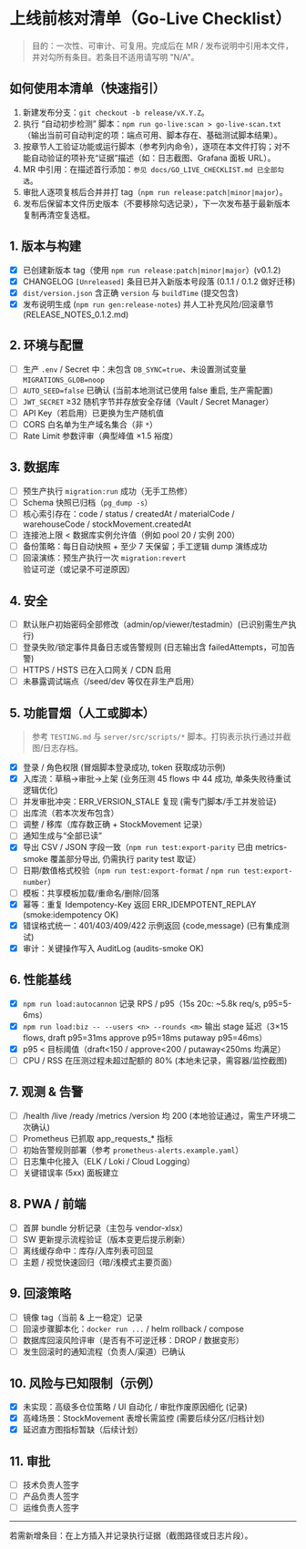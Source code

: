 # 上线前核对清单（Go-Live Checklist）

> 目的：一次性、可审计、可复用。完成后在 MR / 发布说明中引用本文件，并对勾所有条目。若条目不适用请写明 "N/A"。

## 如何使用本清单（快速指引）
1. 新建发布分支：`git checkout -b release/vX.Y.Z`。
2. 执行 “自动初步检测” 脚本：`npm run go-live:scan > go-live-scan.txt`（输出当前可自动判定的项：端点可用、脚本存在、基础测试脚本结果）。
3. 按章节人工验证功能或运行脚本（参考列内命令），逐项在本文件打钩；对不能自动验证的项补充“证据”描述（如：日志截图、Grafana 面板 URL）。
4. MR 中引用：在描述首行添加：`参见 docs/GO_LIVE_CHECKLIST.md 已全部勾选`。
5. 审批人逐项复核后合并并打 tag（`npm run release:patch|minor|major`）。
6. 发布后保留本文件历史版本（不要移除勾选记录），下一次发布基于最新版本复制再清空复选框。


## 1. 版本与构建
- [x] 已创建新版本 tag（使用 `npm run release:patch|minor|major`）(v0.1.2)
- [x] CHANGELOG `[Unreleased]` 条目已并入新版本号段落 (0.1.1 / 0.1.2 做好迁移)
- [x] `dist/version.json` 含正确 `version` 与 `buildTime` (提交包含)
- [x] 发布说明生成 (`npm run gen:release-notes`) 并人工补充风险/回滚章节 (RELEASE_NOTES_0.1.2.md)

## 2. 环境与配置
- [ ] 生产 `.env` / Secret 中：未包含 `DB_SYNC=true`、未设置测试变量 `MIGRATIONS_GLOB=noop`
- [ ] `AUTO_SEED=false` 已确认 (当前本地测试已使用 false 重启, 生产需配置)
- [ ] `JWT_SECRET` ≥32 随机字节并存放安全存储（Vault / Secret Manager）
- [ ] API Key（若启用）已更换为生产随机值
- [ ] CORS 白名单为生产域名集合（非 `*`）
- [ ] Rate Limit 参数评审（典型峰值 ×1.5 裕度）

## 3. 数据库
- [ ] 预生产执行 `migration:run` 成功（无手工热修）
- [ ] Schema 快照已归档（`pg_dump -s`）
- [ ] 核心索引存在：code / status / createdAt / materialCode / warehouseCode / stockMovement.createdAt
- [ ] 连接池上限 < 数据库实例允许值（例如 pool 20 / 实例 200）
- [ ] 备份策略：每日自动快照 + 至少 7 天保留；手工逻辑 dump 演练成功
- [ ] 回滚演练：预生产执行一次 `migration:revert` 验证可逆（或记录不可逆原因）

## 4. 安全
- [ ] 默认账户初始密码全部修改（admin/op/viewer/testadmin）(已识别需生产执行)
- [ ] 登录失败/锁定事件具备日志或告警规则 (日志输出含 failedAttempts，可加告警)
- [ ] HTTPS / HSTS 已在入口网关 / CDN 启用
- [ ] 未暴露调试端点（/seed/dev 等仅在非生产启用）

## 5. 功能冒烟（人工或脚本）
> 参考 `TESTING.md` 与 `server/src/scripts/*` 脚本。打钩表示执行通过并截图/日志存档。
- [x] 登录 / 角色权限 (冒烟脚本登录成功, token 获取成功示例)
- [x] 入库流：草稿→审批→上架 (业务压测 45 flows 中 44 成功, 单条失败待重试逻辑优化)
- [ ] 并发审批冲突：ERR_VERSION_STALE 复现 (需专门脚本/手工并发验证)
- [ ] 出库流（若本次发布包含）
- [ ] 调整 / 移库（库存数正确 + StockMovement 记录）
- [ ] 通知生成与“全部已读”
- [x] 导出 CSV / JSON 字段一致（`npm run test:export-parity` 已由 metrics-smoke 覆盖部分导出, 仍需执行 parity test 取证）
- [ ] 日期/数值格式校验（`npm run test:export-format` / `npm run test:export-number`）
- [ ] 模板：共享模板加载/重命名/删除/回落
- [x] 幂等：重复 Idempotency-Key 返回 ERR_IDEMPOTENT_REPLAY (smoke:idempotency OK)
- [x] 错误格式统一：401/403/409/422 示例返回 {code,message} (已有集成测试)
- [x] 审计：关键操作写入 AuditLog (audits-smoke OK)

## 6. 性能基线
- [x] `npm run load:autocannon` 记录 RPS / p95（15s 20c: ~5.8k req/s, p95=5-6ms）
- [x] `npm run load:biz -- --users <n> --rounds <m>` 输出 stage 延迟（3×15 flows, draft p95=31ms approve p95=18ms putaway p95=46ms）
- [x] p95 < 目标阈值（draft<150 / approve<200 / putaway<250ms 均满足）
- [ ] CPU / RSS 在压测过程未超过配额的 80% (本地未记录，需容器/监控截图)

## 7. 观测 & 告警
- [ ] /health /live /ready /metrics /version 均 200 (本地验证通过，需生产环境二次确认)
- [ ] Prometheus 已抓取 app_requests_* 指标
- [ ] 初始告警规则部署（参考 `prometheus-alerts.example.yaml`）
- [ ] 日志集中化接入（ELK / Loki / Cloud Logging）
- [ ] 关键错误率 (5xx) 面板建立

## 8. PWA / 前端
- [ ] 首屏 bundle 分析记录（主包与 vendor-xlsx）
- [ ] SW 更新提示流程验证（版本变更后提示刷新）
- [ ] 离线缓存命中：库存/入库列表可回显
- [ ] 主题 / 视觉快速回归（暗/浅模式主要页面）

## 9. 回滚策略
- [ ] 镜像 tag（当前 & 上一稳定）记录
- [ ] 回滚步骤脚本化：`docker run ...` / helm rollback / compose
- [ ] 数据库回滚风险评审（是否有不可逆迁移：DROP / 数据变形）
- [ ] 发生回滚时的通知流程（负责人/渠道）已确认

## 10. 风险与已知限制（示例）
- [x] 未实现：高级多仓位策略 / UI 自动化 / 审批作废原因细化 (记录)
- [x] 高峰场景：StockMovement 表增长需监控 (需要后续分区/归档计划)
- [x] 延迟直方图指标暂缺（后续计划）

## 11. 审批
- [ ] 技术负责人签字
- [ ] 产品负责人签字
- [ ] 运维负责人签字

---
若需新增条目：在上方插入并记录执行证据（截图路径或日志片段）。
